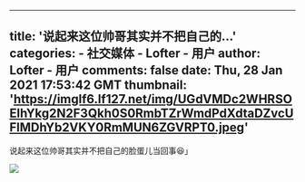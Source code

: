 
---
title: '说起来这位帅哥其实并不把自己的...'
categories: 
    - 社交媒体
    - Lofter - 用户
author: Lofter - 用户
comments: false
date: Thu, 28 Jan 2021 17:53:42 GMT
thumbnail: 'https://imglf6.lf127.net/img/UGdVMDc2WHRSOElhYkg2N2F3Qkh0S0RmbTZrWmdPdXdtaDZvcUFlMDhYb2VKY0RmMUN6ZGVRPT0.jpeg'
---

<div>   
<p>说起来这位帅哥其实并不把自己的脸蛋儿当回事😆」</p><p><img src="https://imglf6.lf127.net/img/UGdVMDc2WHRSOElhYkg2N2F3Qkh0S0RmbTZrWmdPdXdtaDZvcUFlMDhYb2VKY0RmMUN6ZGVRPT0.jpeg" referrerpolicy="no-referrer"></p>  
</div>
            
